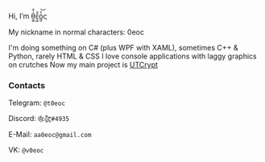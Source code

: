 Hi, I’m θ̫͖͑͋ε̧̺̊̄ó̪̱̒͝ς

My nickname in normal characters: 0eoc

I'm doing something on C# (plus WPF with XAML), sometimes C++ & Python, rarely HTML & CSS
I love console applications with laggy graphics on crutches
Now my main project is [UTCrypt](https://0eoc-0.github.io/UTCrypt/)

### Contacts

Telegram: `@t0eoc`

Discord: `θ̫͑͋ε̧̊̄ó̪̒͝ς#4935`

E-Mail: `aa0eoc@gmail.com`

VK: `@v0eoc`


<!---
a0eoc/a0eoc is a ✨ special ✨ repository because its `README.md` (this file) appears on your GitHub profile.
You can click the Preview link to take a look at your changes.
--->
